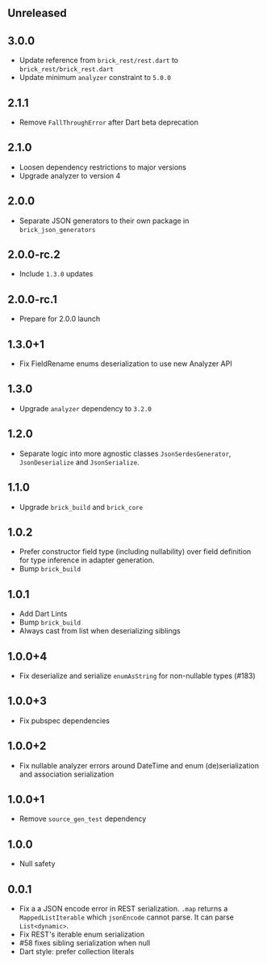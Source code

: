 ## Unreleased

## 3.0.0

* Update reference from `brick_rest/rest.dart` to `brick_rest/brick_rest.dart`
* Update minimum `analyzer` constraint to `5.0.0`

## 2.1.1

* Remove `FallThroughError` after Dart beta deprecation

## 2.1.0

* Loosen dependency restrictions to major versions
* Upgrade analyzer to version 4

## 2.0.0

* Separate JSON generators to their own package in `brick_json_generators`

## 2.0.0-rc.2

* Include `1.3.0` updates

## 2.0.0-rc.1

* Prepare for 2.0.0 launch

## 1.3.0+1

* Fix FieldRename enums deserialization to use new Analyzer API

## 1.3.0

* Upgrade `analyzer` dependency to `3.2.0`

## 1.2.0

* Separate logic into more agnostic classes `JsonSerdesGenerator`, `JsonDeserialize` and `JsonSerialize`.

## 1.1.0

* Upgrade `brick_build` and `brick_core`

## 1.0.2

* Prefer constructor field type (including nullability) over field definition for type inference in adapter generation.
* Bump `brick_build`

## 1.0.1

* Add Dart Lints
* Bump `brick_build`
* Always cast from list when deserializing siblings

## 1.0.0+4

* Fix deserialize and serialize `enumAsString` for non-nullable types (#183)

## 1.0.0+3

* Fix pubspec dependencies

## 1.0.0+2

* Fix nullable analyzer errors around DateTime and enum (de)serialization and association serialization

## 1.0.0+1

* Remove `source_gen_test` dependency

## 1.0.0

* Null safety

## 0.0.1

* Fix a a JSON encode error in REST serialization. `.map` returns a `MappedListIterable` which `jsonEncode` cannot parse. It can parse `List<dynamic>`.
* Fix REST's iterable enum serialization
* #58 fixes sibling serialization when null
* Dart style: prefer collection literals
